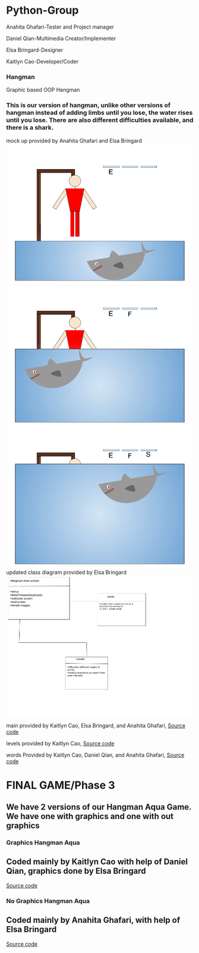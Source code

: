 # Python-Group

Anahita Ghafari-Tester and Project manager


Daniel Qian-Multimedia Creator/Implementer 


Elsa Bringard-Designer


Kaitlyn Cao-Developer/Coder




### Hangman
Graphic based OOP Hangman

### This is our version of hangman, unlike other versions of hangman instead of adding limbs until you lose, the water rises until you lose. There are also different difficulties available, and there is a shark.

mock up provided by Anahita Ghafari and Elsa Bringard
![Running Hangman](https://github.com/anaghafari/Python-Group/blob/main/Images/shark.png?raw=true)
![Running Hangman](https://github.com/anaghafari/Python-Group/blob/main/Images/shark2.png?raw=true)
![Running Hangman](https://github.com/anaghafari/Python-Group/blob/main/Images/shark3.png?raw=true)
updated class diagram provided by Elsa Bringard
![Class Diagram](https://github.com/anaghafari/Python-Group/blob/main/Images/Class%20diagram%20hangman%20aqua%20(1).png?raw=true)



main provided by Kaitlyn Cao, Elsa Bringard, and Anahita Ghafari,
[Source code](https://github.com/anaghafari/Python-Group/blob/main/src/Hangman/Phase%20two/main%20(1).py)

levels provided by Kaitlyn Cao,
[Source code](https://github.com/anaghafari/Python-Group/blob/main/src/Hangman/Phase%20two/levels.py)

words Provided by Kaitlyn Cao, Daniel Qian, and Anahita Ghafari,
[Source code](https://github.com/anaghafari/Python-Group/blob/main/src/Hangman/Phase%20two/words.py)



# FINAL GAME/Phase 3
## We have 2 versions of our Hangman Aqua Game. We have one with graphics and one with out graphics


### Graphics Hangman Aqua
## Coded mainly by Kaitlyn Cao with help of Daniel Qian, graphics done by Elsa Bringard
[Source code](https://github.com/anaghafari/Python-Group/tree/main/src/Hangman/hangmanaqua)




### No Graphics Hangman Aqua
## Coded mainly by Anahita Ghafari, with help of Elsa Bringard
[Source code](https://github.com/anaghafari/Python-Group/tree/main/src/Hangman/Hangman-aqua)
